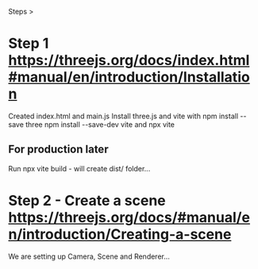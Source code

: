 Steps >

# Step 1 https://threejs.org/docs/index.html#manual/en/introduction/Installation

Created index.html and main.js
Install three.js and vite with npm install --save three npm install --save-dev vite and npx vite

## For production later

Run npx vite build - will create dist/ folder...

# Step 2 - Create a scene https://threejs.org/docs/#manual/en/introduction/Creating-a-scene

We are setting up Camera, Scene and Renderer...
